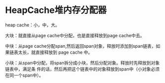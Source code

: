 # HeapCache堆内存分配器

heap cache：小，中，大。

大块：就直接从page cache中分配，也是直接释放到page cache中去。

中块：从page cache分配span,然后返回span对象，释放时添加到span链表，如果链表太长，就直接释放到 page cache 中。

小块：从span中分配，将span拆分成小块，然后分配对象。释放时先释放到对象链表中，满足条 件的话，然后再把这个链表中的对象释放到span中（小对象必须在同一个span中）。
